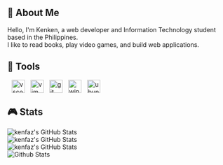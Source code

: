 ## 👀 About Me
Hello, I'm Kenken, a web developer and Information Technology student based in the Philippines. <br />
I like to read books, play video games, and build web applications.

## 🔨 Tools
<img align="left" alt="vscode" width="30px" style="padding-right: 10px; padding-left: 10px;" src="https://cdn.jsdelivr.net/gh/devicons/devicon@latest/icons/vscode/vscode-original.svg" />
<img align="left" alt="vim" width="30px" style="padding-right: 10px;" src="https://cdn.jsdelivr.net/gh/devicons/devicon@latest/icons/vim/vim-original.svg" />
<img align="left" alt="git" width="30px" style="padding-right: 10px;" src="https://cdn.jsdelivr.net/gh/devicons/devicon@latest/icons/git/git-original.svg" />
<img align="left" alt="windows" width="30px" style="padding-right: 10px;" src="https://cdn.jsdelivr.net/gh/devicons/devicon@latest/icons/windows11/windows11-original.svg" />   
<img  width="30px" alt="ubuntu" style="padding-right: 10px;" src="https://cdn.jsdelivr.net/gh/devicons/devicon@latest/icons/ubuntu/ubuntu-original.svg" />   

## 🎮 Stats          
<div align="left"> 
<img src="https://github-readme-stats.vercel.app/api/top-langs/?username=kenfaz&theme=gotham&show_icons=true&hide_border=true&layout=compact" alt="kenfaz's GitHub Stats" /> <br/>
<img src="https://github-readme-stats.vercel.app/api?username=kenfaz&theme=gotham&show_icons=true&hide_border=true&count_private=true" alt="kenfaz's GitHub Stats" /><br>
<img src="https://streak-stats.demolab.com?user=kenfaz&theme=gotham&hide_border=true" alt="kenfaz's GitHub Stats" /><br>
</div>
<div align="left">
  <img src="https://metrics.lecoq.io/kenfaz?template=classic&isocalendar=1&activity=1&achievements=1&steam=1&music=1&base=header%2C%20activity%2C%20community%2C%20repositories%2C%20metadata&base.indepth=false&base.hireable=false&base.skip=false&isocalendar=false&isocalendar.duration=full-year&achievements=false&achievements.threshold=C&achievements.secrets=true&achievements.display=detailed&achievements.limit=0&activity=false&activity.limit=5&activity.load=300&activity.days=14&activity.visibility=all&activity.timestamps=false&activity.filter=all&music=false&music.provider=spotify&music.user=0xd4c&music.mode=playlist&music.playlist=https%3A%2F%2Fopen.spotify.com%2Fplaylist%2F28XHQNff5m2R7v9XX2s5E5%3Fsi%3D3a27ada5a61e4d4e&music.limit=4&music.played.at=false&music.time.range=short&music.top.type=tracks&steam=false&steam.sections=player%2C%20most-played%2C%20recently-played&steam.user=https%3A%2F%2Fsteamcommunity.com%2Fid%2F0xd4c%2F&steam.games.limit=1&steam.recent.games.limit=1&steam.achievements.limit=2&steam.playtime.threshold=2&config.timezone=Asia%2FShanghai" alt="Github Stats" /><br>

  </div>



